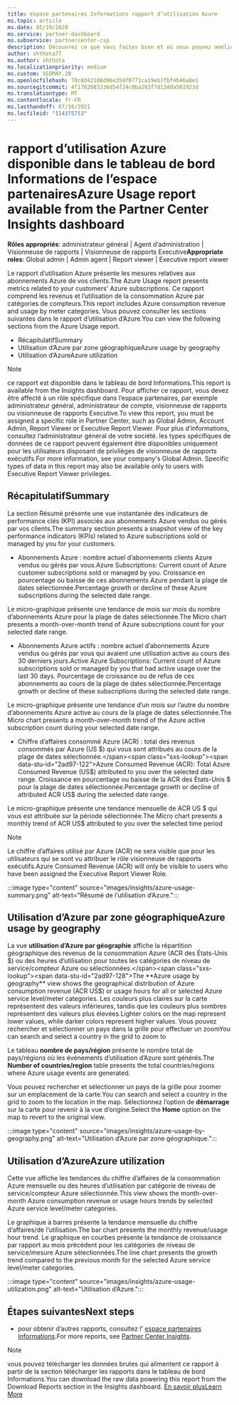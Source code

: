 ```yaml
---
title: espace partenaires Informations rapport d’utilisation Azure
ms.topic: article
ms.date: 05/19/2020
ms.service: partner-dashboard
ms.subservice: partnercenter-csp
description: Découvrez ce que vous faites bien et où vous pouvez améliorer l’utilisation des abonnements Azure que vous vendez ou gérez pour vos clients.
author: shthota77
ms.author: shthota
ms.localizationpriority: medium
ms.custom: SEOMAY.20
ms.openlocfilehash: 78c8d42186d96e359f0771ca19eb7fbf4b46a8e1
ms.sourcegitcommit: 4f1702683336d54f24c0ba283f7d13dda581923d
ms.translationtype: MT
ms.contentlocale: fr-FR
ms.lasthandoff: 07/16/2021
ms.locfileid: "114375753"
---
```

# <a name="azure-usage-report-available-from-the-partner-center-insights-dashboard"></a><span data-ttu-id="2ad97-103">rapport d’utilisation Azure disponible dans le tableau de bord Informations de l’espace partenaires</span><span class="sxs-lookup"><span data-stu-id="2ad97-103">Azure Usage report available from the Partner Center Insights dashboard</span></span>

<span data-ttu-id="2ad97-104">**Rôles appropriés**: administrateur général | Agent d’administration | Visionneuse de rapports | Visionneuse de rapports Executive</span><span class="sxs-lookup"><span data-stu-id="2ad97-104">**Appropriate roles**: Global admin | Admin agent | Report viewer | Executive report viewer</span></span>

<span data-ttu-id="2ad97-105">Le rapport d’utilisation Azure présente les mesures relatives aux abonnements Azure de vos clients.</span><span class="sxs-lookup"><span data-stu-id="2ad97-105">The Azure Usage report presents metrics related to your customers' Azure subscriptions.</span></span> <span data-ttu-id="2ad97-106">Ce rapport comprend les revenus et l’utilisation de la consommation Azure par catégories de compteurs.</span><span class="sxs-lookup"><span data-stu-id="2ad97-106">This report includes Azure consumption revenue and usage by meter categories.</span></span> <span data-ttu-id="2ad97-107">Vous pouvez consulter les sections suivantes dans le rapport d’utilisation d’Azure.</span><span class="sxs-lookup"><span data-stu-id="2ad97-107">You can view the following sections from the Azure Usage report.</span></span>

- <span data-ttu-id="2ad97-108">Récapitulatif</span><span class="sxs-lookup"><span data-stu-id="2ad97-108">Summary</span></span>
- <span data-ttu-id="2ad97-109">Utilisation d’Azure par zone géographique</span><span class="sxs-lookup"><span data-stu-id="2ad97-109">Azure usage by geography</span></span>
- <span data-ttu-id="2ad97-110">Utilisation d’Azure</span><span class="sxs-lookup"><span data-stu-id="2ad97-110">Azure utilization</span></span>

 > [!NOTE]
 > <span data-ttu-id="2ad97-111">ce rapport est disponible dans le tableau de bord Informations.</span><span class="sxs-lookup"><span data-stu-id="2ad97-111">This report is available from the Insights dashboard.</span></span> <span data-ttu-id="2ad97-112">Pour afficher ce rapport, vous devez être affecté à un rôle spécifique dans l’espace partenaires, par exemple administrateur général, administrateur de compte, visionneuse de rapports ou visionneuse de rapports Executive.</span><span class="sxs-lookup"><span data-stu-id="2ad97-112">To view this report, you must be assigned a specific role in Partner Center, such as Global Admin, Account Admin, Report Viewer or Executive Report Viewer.</span></span> <span data-ttu-id="2ad97-113">Pour plus d’informations, consultez l’administrateur général de votre société. les types spécifiques de données de ce rapport peuvent également être disponibles uniquement pour les utilisateurs disposant de privilèges de visionneuse de rapports exécutifs.</span><span class="sxs-lookup"><span data-stu-id="2ad97-113">For more information, see your company's Global Admin. Specific types of data in this report may also be available only to users with Executive Report Viewer privileges.</span></span>

## <a name="summary"></a><span data-ttu-id="2ad97-114">Récapitulatif</span><span class="sxs-lookup"><span data-stu-id="2ad97-114">Summary</span></span>

<span data-ttu-id="2ad97-115">La section Résumé présente une vue instantanée des indicateurs de performance clés (KPI) associés aux abonnements Azure vendus ou gérés par vos clients.</span><span class="sxs-lookup"><span data-stu-id="2ad97-115">The summary section presents a snapshot view of the key performance indicators (KPIs) related to Azure subscriptions sold or managed by you for your customers.</span></span>  

- <span data-ttu-id="2ad97-116">Abonnements Azure : nombre actuel d’abonnements clients Azure vendus ou gérés par vous.</span><span class="sxs-lookup"><span data-stu-id="2ad97-116">Azure Subscriptions: Current count of Azure customer subscriptions sold or managed by you.</span></span>
<span data-ttu-id="2ad97-117">Croissance en pourcentage ou baisse de ces abonnements Azure pendant la plage de dates sélectionnée.</span><span class="sxs-lookup"><span data-stu-id="2ad97-117">Percentage growth or decline of these Azure subscriptions during the selected date range.</span></span>

<span data-ttu-id="2ad97-118">Le micro-graphique présente une tendance de mois sur mois du nombre d’abonnements Azure pour la plage de dates sélectionnée.</span><span class="sxs-lookup"><span data-stu-id="2ad97-118">The Micro chart presents a month-over-month trend of Azure subscriptions count for your selected date range.</span></span>
- <span data-ttu-id="2ad97-119">Abonnements Azure actifs : nombre actuel d’abonnements Azure vendus ou gérés par vous qui avaient une utilisation active au cours des 30 derniers jours.</span><span class="sxs-lookup"><span data-stu-id="2ad97-119">Active Azure Subscriptions: Current count of Azure subscriptions sold or managed by you that had active usage over the last 30 days.</span></span>
<span data-ttu-id="2ad97-120">Pourcentage de croissance ou de refus de ces abonnements au cours de la plage de dates sélectionnée.</span><span class="sxs-lookup"><span data-stu-id="2ad97-120">Percentage growth or decline of these subscriptions during the selected date range.</span></span>

<span data-ttu-id="2ad97-121">Le micro-graphique présente une tendance d’un mois sur l’autre du nombre d’abonnements Azure active au cours de la plage de dates sélectionnée.</span><span class="sxs-lookup"><span data-stu-id="2ad97-121">The Micro chart presents a month-over-month trend of the Azure active subscription count during your selected date range.</span></span>

- <span data-ttu-id="2ad97-122">Chiffre d’affaires consommé Azure (ACR) : total des revenus consommés par Azure (US $) qui vous sont attribués au cours de la plage de dates sélectionnée.</span><span class="sxs-lookup"><span data-stu-id="2ad97-122">Azure Consumed Revenue (ACR): Total Azure Consumed Revenue (US$) attributed to you over the selected date range.</span></span>
<span data-ttu-id="2ad97-123">Croissance en pourcentage ou baisse de la ACR des États-Unis $ pour la plage de dates sélectionnée.</span><span class="sxs-lookup"><span data-stu-id="2ad97-123">Percentage growth or decline of attributed ACR US$ during the selected date range.</span></span> 

<span data-ttu-id="2ad97-124">Le micro-graphique présente une tendance mensuelle de ACR US $ qui vous est attribuée sur la période sélectionnée.</span><span class="sxs-lookup"><span data-stu-id="2ad97-124">The Micro chart presents a monthly trend of ACR US$ attributed to you over the selected time period</span></span>


> [!NOTE]
 > <span data-ttu-id="2ad97-125">Le chiffre d’affaires utilisé par Azure (ACR) ne sera visible que pour les utilisateurs qui se sont vu attribuer le rôle visionneuse de rapports exécutifs.</span><span class="sxs-lookup"><span data-stu-id="2ad97-125">Azure Consumed Revenue (ACR) will only be visible to users who have been assigned the Executive Report Viewer Role.</span></span>

:::image type="content" source="images/insights/azure-usage-summary.png" alt-text="Résumé de l’utilisation d’Azure.":::

## <a name="azure-usage-by-geography"></a><span data-ttu-id="2ad97-127">Utilisation d’Azure par zone géographique</span><span class="sxs-lookup"><span data-stu-id="2ad97-127">Azure usage by geography</span></span>

<span data-ttu-id="2ad97-128">La vue **utilisation d’Azure par géographie** affiche la répartition géographique des revenus de la consommation Azure (ACR des États-Unis $) ou des heures d’utilisation pour toutes les catégories de niveau de service/compteur Azure ou sélectionnées.</span><span class="sxs-lookup"><span data-stu-id="2ad97-128">The **Azure usage by geography** view shows the geographical distribution of Azure consumption revenue (ACR US$) or usage hours for all or selected Azure service level/meter categories.</span></span> <span data-ttu-id="2ad97-129">Les couleurs plus claires sur la carte représentent des valeurs inférieures, tandis que les couleurs plus sombres représentent des valeurs plus élevées.</span><span class="sxs-lookup"><span data-stu-id="2ad97-129">Lighter colors on the map represent lower values, while darker colors represent higher values.</span></span> <span data-ttu-id="2ad97-130">Vous pouvez rechercher et sélectionner un pays dans la grille pour effectuer un zoom</span><span class="sxs-lookup"><span data-stu-id="2ad97-130">You can search and select a country in the grid to zoom to</span></span> 

<span data-ttu-id="2ad97-131">Le tableau **nombre de pays/région** présente le nombre total de pays/régions où les événements d’utilisation d’Azure sont générés.</span><span class="sxs-lookup"><span data-stu-id="2ad97-131">The **Number of countries/region** table presents the total countries/regions where Azure usage events are generated.</span></span>

<span data-ttu-id="2ad97-132">Vous pouvez rechercher et sélectionner un pays de la grille pour zoomer sur un emplacement de la carte.</span><span class="sxs-lookup"><span data-stu-id="2ad97-132">You can search and select a country in the grid to zoom to the location in the map.</span></span> <span data-ttu-id="2ad97-133">Sélectionnez l’option de **démarrage** sur la carte pour revenir à la vue d’origine.</span><span class="sxs-lookup"><span data-stu-id="2ad97-133">Select the **Home** option on the map to revert to the original view.</span></span>

:::image type="content" source="images/insights/azure-usage-by-geography.png" alt-text="Utilisation d’Azure par zone géographique.":::

## <a name="azure-utilization"></a><span data-ttu-id="2ad97-135">Utilisation d’Azure</span><span class="sxs-lookup"><span data-stu-id="2ad97-135">Azure utilization</span></span>

<span data-ttu-id="2ad97-136">Cette vue affiche les tendances du chiffre d’affaires de la consommation Azure mensuelle ou des heures d’utilisation par catégorie de niveau de service/compteur Azure sélectionnée.</span><span class="sxs-lookup"><span data-stu-id="2ad97-136">This view shows the month-over-month Azure consumption revenue or usage hours trends by selected Azure service level/meter categories.</span></span> 

<span data-ttu-id="2ad97-137">Le graphique à barres présente la tendance mensuelle du chiffre d’affaires/de l’utilisation.</span><span class="sxs-lookup"><span data-stu-id="2ad97-137">The bar chart presents the monthly revenue/usage hour trend.</span></span> <span data-ttu-id="2ad97-138">Le graphique en courbes présente la tendance de croissance par rapport au mois précédent pour les catégories de niveau de service/mesure Azure sélectionnées.</span><span class="sxs-lookup"><span data-stu-id="2ad97-138">The line chart presents the growth trend compared to the previous month for the selected Azure service level/meter categories.</span></span>

:::image type="content" source="images/insights/azure-usage-utilization.png" alt-text="Utilisation d’Azure.":::

## <a name="next-steps"></a><span data-ttu-id="2ad97-140">Étapes suivantes</span><span class="sxs-lookup"><span data-stu-id="2ad97-140">Next steps</span></span>

- <span data-ttu-id="2ad97-141">pour obtenir d’autres rapports, consultez l' [espace partenaires Informations](partner-center-insights.md).</span><span class="sxs-lookup"><span data-stu-id="2ad97-141">For more reports, see [Partner Center Insights](partner-center-insights.md).</span></span>

>[!NOTE] 
> <span data-ttu-id="2ad97-142">vous pouvez télécharger les données brutes qui alimentent ce rapport à partir de la section télécharger les rapports dans le tableau de bord Informations.</span><span class="sxs-lookup"><span data-stu-id="2ad97-142">You can download the raw data powering this report from the Download Reports section in the Insights dashboard.</span></span> [<span data-ttu-id="2ad97-143">En savoir plus</span><span class="sxs-lookup"><span data-stu-id="2ad97-143">Learn More</span></span>](insights-download-reports.md) 
